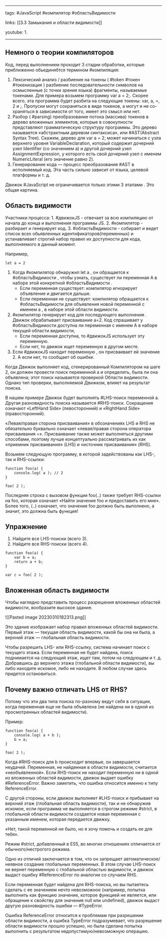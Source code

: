 ____

tags: #JavaScript #компилятор #областьВидимости 

links: [[3.3 Замыкания и области видимости]] 

youtube: 
1. 

_____

## Немного о теории компиляторов

Код, перед выполнением проходит 3 стадии обработки, которые приближенно обьединябтся термином #компиляция:

1. Лексический анализ / разбиение на токены ( #token #токен #токенизация ) разбиение последовательности символов на осмысленные (с точки зрения языка) фрагменты, называемые токенами. 
		Для примера возьмем программу var a = 2;. Скорее всего, эта программа будет разбита на следующие токены: var, a, =, 2 и ;. Пропуски могут сохраняться в виде токенов, а могут и не со- храняться в зависимости от того, имеет это смысл или нет.
2. Разбор ( #parsing) преобразование потока (массива) токенов в дерево вложенных элементов, которые в совокупности представляют грамматическую структуру программы. Это дерево называется «абстрактным деревом синтаксиса», или #AST(Abstract Syntax Tree). 
		Скажем, дерево для var a = 2; может начинаться с узла верхнего уровня VariableDeclaration, который содержит дочерний узел Identifier (со значением a) и другой дочерний узел AssignmentExpression, у которого есть свой дочерний узел с именем NumericLiteral (его значение равно 2).
3. Генерирование кода — процесс преобразования #AST в исполняемый код. Эта часть сильно зависит от языка, целевой платформы и т. д.

Движок #JavaScript не ограничивается только этими 3 этапами . Это общая картина.

## Область видимости

Участники процесса:
	1. #движокJS - отвечает за всю компиляцию от начала до конца и выполнения программы JS.
	2. #компилятор - разбирает и генерирует код.
	3. #областьВидимости - собирает и ведет список всех обьявленных идентификаторов(переменных) и устанавливает строгий набор правил их доступности для кода, выполняемого в данный момент.

Например, 
~~~
let a = 2
~~~

1. Когда #компилятор обнаружил let a , он обращается к #областьВидимости , чтобы узнать, существует ли переменная A в наборе этой конкретной #областьВидимости .
	* Если переменная существует: компилятор игнорирует объявление и двигается дальше.
	* Если переменная не существует: компилятор обращается к #областьВидимости для объявления новой переменной с именем a , в наборе этой области видимости.
2. #компилятор генерирует код для последующего выполнения . Движок обрабатывает присваивание a=2. Код спрашивает у #областьВидимости доступна ли переменная с именем A в наборе текущей области видимости, 
	* Если переменная доступна, то #движокJS  использует эту переменную.
	* Если нет, то движок ищет переменную в другом месте.
3. Если #движокJS находит переменную , он присваивает ей значение 2. А если нет, то сообщает об ошибке.

Когда Движок выполняет код, сгенерированный Компилятором на шаге 2, он должен провести поиск переменной a и определить, была ли она объявлена; этот поиск называется проверкой Области видимости. Однако тип проверки, выполняемой Движком, влияет на результат поиска.

В нашем примере Движок будет выполнять #LHS-поиск переменной a. Другая разновидность поиска называется #RHS-поиск. Сокращения означают «LeftHand Side» (левосторонний) и «RightHand Side» (правосторонний). 

«Левая/правая сторона присваивания» в обозначениях LHS и RHS не обязательно буквально означает «левая/правая сторона оператора присваивания =». Присваивание также может выполняться другими способами, поэтому лучше концептуально рассматривать их как «приемник присваивания» (LHS) и «источник присваивания» (RHS).

Возьмем следующую программу, в которой задействованы как LHS-, так и RHS-ссылки:
~~~
function foo(a) {
	console.log( a ); // 2
}

foo( 2 );
~~~

Последняя строка с вызовом функции foo(..) также требует RHS-ссылки на foo, которая означает «Найти значение foo и предоставить его мне». Более того, (..) означает, что значение foo должно быть выполнено, а значит, это должна быть функция!

## Упражнение

1. Найдите все LHS-поиски (всего 3).
2. Найдите все RHS-поиски (всего 4).

~~~
function foo(a) {
	var b = a;
	return a + b;
}

var c = foo( 2 );
~~~

## Вложенная область видимости

Чтобы наглядно представить процесс разрешения вложенных областей видимости, вообразите высокое здание.

![[Pasted image 20230310182313.png]]

Это здание изображает набор правил вложенных областей видимости. Первый этаж — текущая область видимости, какой бы она ни была, а верхний этаж — глобальная область видимости.

Чтобы разрешить LHS- или RHS-ссылку, система начинает поиск с текущего этажа. Если переменная не будет найдена, поиск поднимается на следующий этаж, ищет там, потом на следующем и т. д. Добравшись до верхнего этажа (глобальной области видимости), вы либо находите искомое, либо не находите. В любом случае здесь придется остановиться.

## Почему важно отличать LHS от RHS?

Потому что эти два типа поиска по-разному ведут себя в ситуации, когда переменная еще не была объявлена (не найдена ни в одной из просмотренных областей видимости).

Пример:
~~~
function foo(a) {
	console.log( a + b );
	b = a;
}

foo( 2 );
~~~

Когда #RHS-поиск для b происходит впервые, он завершается неудачей. Переменная, не найденная в области видимости, считается «необъявленной».
Если RHS-поиск не находит переменную ни в одной из вложенных областей видимости, движок выдает ошибку #ReferenceError.
Важно заметить, что ошибка относится именно к типу ReferenceError.

С другой стороны, если движок выполняет #LHS-поиск и прибывает на верхний этаж (глобальная область видимости), так и не обнаружив искомое, если программа не выполняется в строгом режиме #strict, в глобальной области видимости создается новая переменная с указанным именем, которая передается движку.

«Нет, такой переменной не было, но я хочу помочь и создать ее для тебя».

Режим #strict, добавленный в ES5, во многих отношениях отличается от обычного/нестрогого режима. 

Одно из отличий заключается в том, что он запрещает автоматическое/неявное создание глобальных переменных. В этом случае LHS-поиск не вернет переменную с глобальной областью видимости, и движок выдаст ошибку #ReferenceError по аналогии со случаем RHS.

Если переменная будет найдена для RHS-поиска, но вы пытаетесь сделать с ее значением нечто невозможное (например, попытка выполнить как функцию значение, которое функцией не является, или обращение к свойству для значения null или undefined), движок выдаст другую разновидность ошибки — #TypeError.

Ошибка ReferenceError относится к проблемам при разрешении области видимости, а ошибка TypeError подразумевает, что разрешение области видимости прошло успешно, но была сделана попытка выполнить с результатом недопустимую/невозможную операцию.
